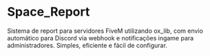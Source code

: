 # Space_Report
Sistema de report para servidores FiveM utilizando ox_lib, com envio automático para Discord via webhook e notificações ingame para administradores. Simples, eficiente e fácil de configurar.
